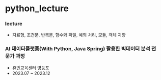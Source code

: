 # python_lecture

### lecture

-   자료형, 조건문, 반복문, 함수와 파일, 예외 처리, 모듈, 객체 지향

### AI 데이터플랫폼(With Python, Java Spring) 활용한 빅데이터 분석 전문가 과정

-   휴먼교육센터 영등포
-   2023.07 ~ 2023.12
